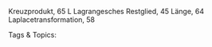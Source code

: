 Kreuzprodukt, 65
L
Lagrangesches Restglied, 45
Länge, 64
Laplacetransformation, 58

   Tags & Topics:
   